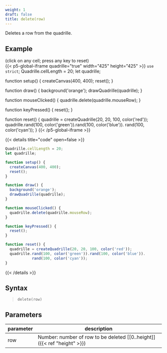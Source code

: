 ```yaml
---
weight: 1
draft: false
title: delete(row)
---
```


Deletes a row from the quadrille.

## Example

(click on any cell; press any key to reset)\
{{< p5-global-iframe quadrille="true" width="425" height="425" >}}
`use strict`;
Quadrille.cellLength = 20;
let quadrille;

function setup() {
  createCanvas(400, 400);
  reset();
}

function draw() {
  background('orange');
  drawQuadrille(quadrille);
}

function mouseClicked() {
  quadrille.delete(quadrille.mouseRow);
}

function keyPressed() {
  reset();
}

function reset() {
  quadrille = createQuadrille(20, 20, 100, color('red'));
  quadrille.rand(100, color('green')).rand(100, color('blue')).
            rand(100, color('cyan'));
}
{{< /p5-global-iframe >}}

{{< details title="code" open=false >}}
```js
Quadrille.cellLength = 20;
let quadrille;

function setup() {
  createCanvas(400, 400);
  reset();
}

function draw() {
  background('orange');
  drawQuadrille(quadrille);
}

function mouseClicked() {
  quadrille.delete(quadrille.mouseRow);
}

function keyPressed() {
  reset();
}

function reset() {
  quadrille = createQuadrille(20, 20, 100, color('red'));
  quadrille.rand(100, color('green')).rand(100, color('blue')).
            rand(100, color('cyan'));
}
```
{{< /details >}}

## Syntax

> `delete(row)`

## Parameters

| parameter | description                                                               |
|-----------|---------------------------------------------------------------------------|
| row       | Number: number of row to be deleted [\[0..height\]]({{< ref "height" >}}) |